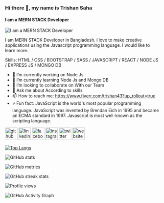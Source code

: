 ### Hi there 👋, my name is Trishan Saha
#### I am a MERN STACK Developer
![I am a MERN STACK Developer](https://images.unsplash.com/photo-1517694712202-14dd9538aa97?ixid=MnwxMjA3fDB8MHxwaG90by1wYWdlfHx8fGVufDB8fHx8&ixlib=rb-1.2.1&auto=format&fit=crop&w=750&q=80)

I am MERN STACK Developer in Bangladesh. I love to make creative applications using the Javascript programming language. I would like to learn more.

Skills: HTML / CSS / BOOTSTRAP / SASS / JAVASCRIPT / REACT / NODE JS / EXPRESS JS /  MONGO DB

- 🔭 I’m currently working on Node Js 
- 🌱 I’m currently learning Node Js and Mongo DB 
- 👯 I’m looking to collaborate on With our Team  
- 💬 Ask me about According to skills  
- 📫 How to reach me: https://www.fiverr.com/trishan43?up_rollout=true 
- ⚡ Fun fact: JavaScript is the world's most popular programming language. JavaScript was invented by Brendan Eich in 1995 and became an ECMA standard in 1997. Javascript is most well-known as the scripting language. 


[<img src='https://cdn.jsdelivr.net/npm/simple-icons@3.0.1/icons/github.svg' alt='github' height='40'>](https://github.com/TRISHAN00)  [<img src='https://cdn.jsdelivr.net/npm/simple-icons@3.0.1/icons/linkedin.svg' alt='linkedin' height='40'>](https://www.linkedin.com/in/trishan-saha-4794b3157/)  [<img src='https://cdn.jsdelivr.net/npm/simple-icons@3.0.1/icons/facebook.svg' alt='facebook' height='40'>](https://www.facebook.com/trishan43)  [<img src='https://cdn.jsdelivr.net/npm/simple-icons@3.0.1/icons/instagram.svg' alt='instagram' height='40'>](https://www.instagram.com/s.trishan/)  [<img src='https://cdn.jsdelivr.net/npm/simple-icons@3.0.1/icons/twitter.svg' alt='twitter' height='40'>](https://twitter.com/developerweb0)  [<img src='https://cdn.jsdelivr.net/npm/simple-icons@3.0.1/icons/icloud.svg' alt='website' height='40'>](www.trishansaha.com)  

[![Top Langs](https://github-readme-stats.vercel.app/api/top-langs/?username=TRISHAN00)](https://github.com/anuraghazra/github-readme-stats)

![GitHub stats](https://github-readme-stats.vercel.app/api?username=TRISHAN00&show_icons=true)  

![GitHub metrics](https://metrics.lecoq.io/TRISHAN00)  

![GitHub streak stats](https://github-readme-streak-stats.herokuapp.com/?user=TRISHAN00)  

![Profile views](https://gpvc.arturio.dev/TRISHAN00)  

![GitHub Activity Graph](https://activity-graph.herokuapp.com/graph?username=TRISHAN00)  
